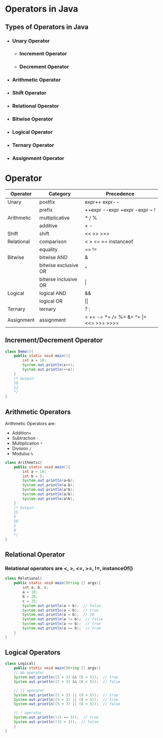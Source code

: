 # Operators in Java

## Types of Operators in Java

+ ### Unary Operator
  + ### Increment Operator
  + ### Decrement Operator
+ ### Arithmetic Operator
+ ### Shift Operator
+ ### Relational Operator
+ ### Bitwise Operator
+ ### Logical Operator
+ ### Ternary Operator
+ ### Assignment Operator

# Operator

| Operator   | Category             | Precedence                              |
|------------|----------------------|-----------------------------------------|
| Unary      | postfix              | expr++ expr--                           |
|            | prefix               | ++expr --expr +expr -expr ~ !           |
| Arithmetic | multiplicative       | * / %                                   |
|            | additive             | + -                                     |
| Shift      | shift                | << >> >>>                               |
| Relational | comparison           | < > <= >= instanceof                    |
|            | equality             | == !=                                   |
| Bitwise    | bitwise AND          | &                                       |
|            | bitwise exclusive OR | ^                                       |
|            | bitwise inclusive OR | \|                                      |
| Logical    | logical AND          | &&                                      |
|            | logical OR           | \|\|                                    |
| Ternary    | ternary              | ? :                                     |
| Assignment | assignment           | = += -= *= /= %= &= ^= \|= <<= >>= >>>= |

## Increment/Decrement Operator

```java
class Demo(){
    public static void main(){
        int x = 10;
        System.out.println(x++);
        System.out.println(++x);
    }
    /* Output:
    10
    12
    */
}
```

## Arithmetic Operators

Arithmetic Operators are:

+ Addition`+`
+ Subtraction `-`
+ Multiplication `*`
+ Division `/`
+ Modulus `%`

```java
class Arithmetic{
    public static void main(){
        int a = 10;
        int b = 5;
        System.out.println(a+b);
        System.out.println(a-b);
        System.out.println(a*b);
        System.out.println(a/b);
        System.out.println(a%b);
    }
    /* Output:
    15
    5
    50
    2
    0
    */
}
```

## Relational Operator

### Relational operators are **<, >, <=, >=, !=, instanceOf()**

```java
class Relational{
    public static void main(String [] args){
        int a, b, c;
        a = 10;
        b = 20;
        c = 25; 
        System.out.println(a > b);  // false
        System.out.println(a < b);  // true
        System.out.println(a = b);  // 20
        System.out.println(a != b);  // false
        System.out.println(a <= b);  // true
        System.out.println(a >= b);  // true
    }
}
```

## Logical Operators

```java
class Logical{
    public static void main(String [] args){
    // && operator
    System.out.println((5 > 3) && (8 > 5));  // true
    System.out.println((5 > 3) && (8 < 5));  // false

    // || operator
    System.out.println((5 < 3) || (8 > 5));  // true
    System.out.println((5 > 3) || (8 < 5));  // true
    System.out.println((5 < 3) || (8 < 5));  // false

    // ! operator
    System.out.println(!(5 == 3));  // true
    System.out.println(!(5 > 3));  // false
    }
}
```
